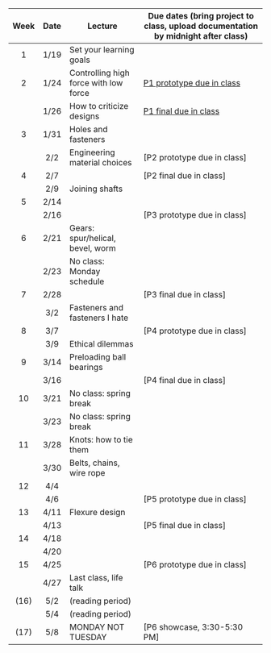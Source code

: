 | Week | Date  | Lecture                                    | Due dates (bring project to class, upload documentation by midnight after class) |
|:----:|:-----:|--------------------------------------------|------------------------------------------------------------------------|
|  1   | 1/19  | Set your learning goals                    |                                                                        |
|  2   | 1/24  | Controlling high force with low force      | [P1 prototype due in class](https://designforfab.com/logistics/projects/#p1-build-a-mechanical-car-launcher) |
|      | 1/26  | How to criticize designs                   | [P1 final due in class](https://designforfab.com/logistics/projects/#p1-build-a-mechanical-car-launcher) |
|  3   | 1/31  | Holes and fasteners                        |                                                                        |
|      | 2/2   | Engineering material choices               | [P2 prototype due in class]                                            |
|  4   | 2/7   |                                            | [P2 final due in class]                                                |
|      | 2/9   | Joining shafts                             |                                                                        |
|  5   | 2/14  |                                            |                                                                        |
|      | 2/16  |                                            | [P3 prototype due in class]                                            |
|  6   | 2/21  | Gears: spur/helical, bevel, worm           |                                                                        |
|      | 2/23  | No class: Monday schedule                  |                                                                        |
|  7   | 2/28  |                                            | [P3 final due in class]                                                |
|      | 3/2   | Fasteners and fasteners I hate             |                                                                        |
|  8   | 3/7   |                                            | [P4 prototype due in class]                                            |
|      | 3/9   | Ethical dilemmas                           |                                                                        |
|  9   | 3/14  | Preloading ball bearings                   |                                                                        |
|      | 3/16  |                                            | [P4 final due in class]                                                |
|  10  | 3/21  | No class: spring break                     |                                                                        |
|      | 3/23  | No class: spring break                     |                                                                        |
|  11  | 3/28  | Knots: how to tie them                     |                                                                        |
|      | 3/30  | Belts, chains, wire rope                   |                                                                        |
|  12  | 4/4   |                                            |                                                                        |
|      | 4/6   |                                            | [P5 prototype due in class]                                            |
|  13  | 4/11  | Flexure design                             |                                                                        |
|      | 4/13  |                                            | [P5 final due in class]                                                |
|  14  | 4/18  |                                            |                                                                        |
|      | 4/20  |                                            |                                                                        |
|  15  | 4/25  |                                            | [P6 prototype due in class]                                            |
|      | 4/27  | Last class, life talk                      |                                                                        |
| (16) | 5/2   | (reading period)                           |                                                                        |
|      | 5/4   | (reading period)                           |                                                                        |
| (17) | 5/8   | MONDAY NOT TUESDAY                         | [P6 showcase, 3:30-5:30 PM]                                            |
